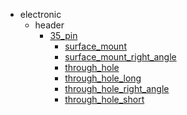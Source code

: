 * electronic
  * header
    * [35_pin](electronic/header/35_pin)
      * [surface_mount](electronic/header/35_pin/surface_mount)
      * [surface_mount_right_angle](electronic/header/35_pin/surface_mount/surface_mount_right_angle)
      * [through_hole](electronic/header/35_pin/surface_mount/surface_mount_right_angle/through_hole)
      * [through_hole_long](electronic/header/35_pin/surface_mount/surface_mount_right_angle/through_hole/through_hole_long)
      * [through_hole_right_angle](electronic/header/35_pin/surface_mount/surface_mount_right_angle/through_hole/through_hole_long/through_hole_right_angle)
      * [through_hole_short](electronic/header/35_pin/surface_mount/surface_mount_right_angle/through_hole/through_hole_long/through_hole_right_angle/through_hole_short)
